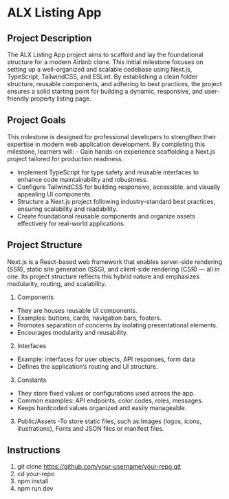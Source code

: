 # ALX Listing App
## Project Description
The ALX Listing App project aims to scaffold and lay the foundational structure for a modern Airbnb clone. This initial milestone focuses on setting up a well-organized and scalable codebase using Next.js, TypeScript, TailwindCSS, and ESLint. By establishing a clean folder structure, reusable components, and adhering to best practices, the project ensures a solid starting point for building a dynamic, responsive, and user-friendly property listing page.
## Project Goals
This milestone is designed for professional developers to strengthen their expertise in modern web application development. By completing this milestone, learners will:          - Gain hands-on experience scaffolding a Next.js project tailored for production readiness.
- Implement TypeScript for type safety and reusable interfaces to enhance code maintainability and robustness.
- Configure TailwindCSS for building responsive, accessible, and visually appealing UI components.
- Structure a Next.js project following industry-standard best practices, ensuring scalability and readability.
- Create foundational reusable components and organize assets effectively for real-world applications.
## Project Structure
Next.js is a React-based web framework that enables server-side rendering (SSR), static site generation (SSG), and client-side rendering (CSR) — all in one. Its project structure reflects this hybrid nature and emphasizes modularity, routing, and scalability.
1. Components
- They are houses reusable UI components.
- Examples: buttons, cards, navigation bars, footers.
- Promotes separation of concerns by isolating presentational elements.
- Encourages modularity and reusability. 
2. Interfaces
- Example: interfaces for user objects, API responses, form data
- Defines the application’s routing and UI structure.
3. Constants
- They store fixed values or configurations used across the app.
- Common examples: API endpoints, color codes, roles, messages.
- Keeps hardcoded values organized and easily manageable.
3. Public/Assets
-To store static files, such as:Images (logos, icons, illustrations), Fonts and JSON files or manifest files.
## Instructions
1. git clone https://github.com/your-username/your-repo.git
2. cd your-repo
3. npm install
4. npm run dev
